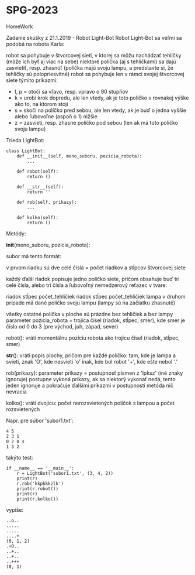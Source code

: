 # SPG-2023
HomeWork

Zadanie skúšky z 21.1.2019 - Robot Light-Bot
Robot Light-Bot sa veľmi sa podobá na robota Karla:

robot sa pohybuje v štvorcovej sieti, v ktorej sa môžu nachádzať tehličky (môže ich byť aj viac na sebe)
niektoré políčka (aj s tehličkami) sa dajú zasvietiť, resp. zhasnúť (políčka majú svoju lampu, a predstavte si, že tehličky sú polopriesvitné)
robot sa pohybuje len v rámci svojej štvorcovej siete týmito príkazmi:

- l, p = otočí sa vľavo, resp. vpravo o 90 stupňov
- k = urobí krok dopredu, ale len vtedy, ak je toto políčko v rovnakej výške ako to, na ktorom stojí
- s = skočí na políčko pred sebou, ale len vtedy, ak je buď o jedna vyššie alebo ľubovoľne (aspoň o 1) nižšie
- z = zasvieti, resp. zhasne políčko pod sebou (len ak má toto políčko svoju lampu)

Trieda LightBot:

    class LightBot:
        def __init__(self, meno_suboru, pozicia_robota):
            ...

        def robot(self):
            return ()

        def __str__(self):
            return ''

        def rob(self, prikazy):
            ...

        def kolko(self):
            return ()
Metódy:

__init__(meno_suboru, pozicia_robota):

subor má tento formát:

v prvom riadku sú dve celé čísla = počet riadkov a stĺpcov štvorcovej siete

každý ďalší riadok popisuje jedno políčko siete, pričom obsahuje buď tri celé čísla, alebo tri čísla a ľubovoľný nemedzerový reťazec v tvare:

  riadok stĺpec počet_tehličiek
  riadok stĺpec počet_tehličiek lampa
v druhom prípade má dané políčko svoju lampu (lampy sú na začiatku zhasnuté)

všetky ostatné políčka v ploche sú prázdne bez tehličiek a bez lampy
parameter pozicia_robota = trojica čísel (riadok, stĺpec, smer), 
kde smer je číslo od 0 do 3 (pre východ, juh, západ, sever)

robot():
vráti momentálnu pozíciu robota ako trojicu čísel (riadok, stĺpec, smer)

__str__():
vráti popis plochy, pričom pre každé políčko:
tam, kde je lampa a svieti, znak 'O', kde nesvieti 'o'
inak, kde bol robot '+', kde ešte nebol '.'

rob(prikazy):
parameter prikazy = postupnosť písmen z 'lpksz' (iné znaky ignoruje)
postupne vykoná príkazy, ak sa niektorý vykonať nedá, 
tento jeden ignoruje a pokračuje ďalšími príkazmi v postupnosti
metóda nič nevracia

kolko():
vráti dvojicu: počet nerozsvietených políčok s lampou a počet rozsvietených

Napr. pre súbor 'subor1.txt':

    4 5
    2 3 1
    0 2 0 s
    1 3 2
takýto test:

    if __name__ == '__main__':
        r = LightBot('subor1.txt', (3, 4, 2))
        print(r)
        r.rob('kkpkkkzlk')
        print(r.robot())
        print(r)
        print(r.kolko())
vypíše:

    ..o..
    .....
    .....
    ....+
    (0, 1, 2)
    .+O..
    ..+..
    ..+..
    ..+++
    (0, 1)
